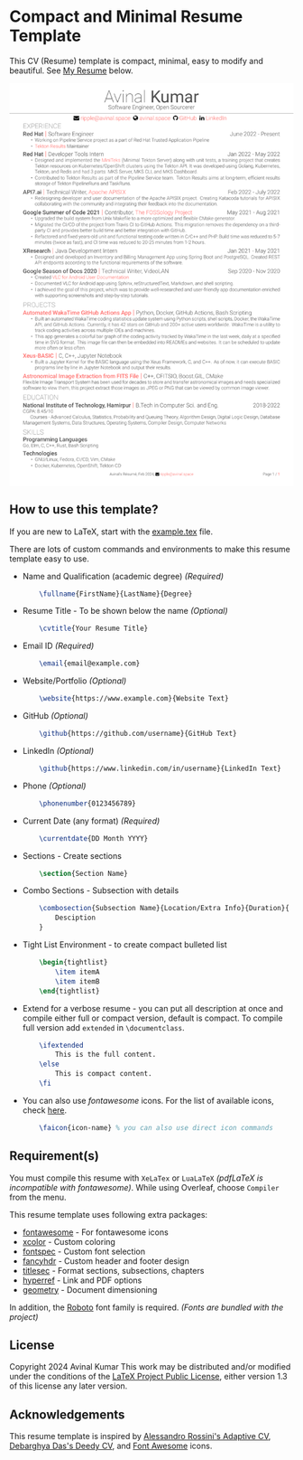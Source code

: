# Compact and Minimal Resume Template

This CV (Resume) template is compact, minimal, easy to modify and beautiful. See [My Resume](resume.tex) below.

<img src="resume.png" align=center alt="Example CV">


## How to use this template?

If you are new to LaTeX, start with the [example.tex](example.tex) file. 

There are lots of custom commands and environments to make this resume template easy to use.

- Name and Qualification (academic degree) *(Required)*

    ```tex
        \fullname{FirstName}{LastName}{Degree}
    ```

- Resume Title - To be shown below the name *(Optional)*

    ```tex
        \cvtitle{Your Resume Title}
    ```

- Email ID *(Required)*

    ```tex
        \email{email@example.com}
    ```

- Website/Portfolio *(Optional)*

    ```tex
        \website{https://www.example.com}{Website Text}
    ```

- GitHub *(Optional)*

    ```tex
        \github{https://github.com/username}{GitHub Text}
    ```

- LinkedIn *(Optional)*

    ```tex
        \github{https://www.linkedin.com/in/username}{LinkedIn Text}
    ```

- Phone *(Optional)*

    ```tex
        \phonenumber{0123456789}
    ```

- Current Date (any format) *(Required)*

    ```tex
        \currentdate{DD Month YYYY}
    ```

- Sections - Create sections

    ```tex
        \section{Section Name}
    ```

- Combo Sections - Subsection with details

    ```tex
        \combosection{Subsection Name}{Location/Extra Info}{Duration}{
            Desciption
        }
    ```

- Tight List Environment - to create compact bulleted list

    ```tex
        \begin{tightlist}
            \item itemA
            \item itemB
        \end{tightlist}

- Extend for a verbose resume - you can put all description at once and compile either full or compact version, default is compact. To compile full version add `extended` in `\documentclass`. 

    ```tex
        \ifextended
            This is the full content.
        \else
            This is compact content.
        \fi
    ```

- You can also use *fontawesome* icons. For the list of available icons, check [here](https://mirror.unpad.ac.id/ctan/fonts/fontawesome/doc/fontawesome.pdf#section.4).

    ```tex
        \faicon{icon-name} % you can also use direct icon commands
    ```

## Requirement(s)
You must compile this resume with `XeLaTex` or `LuaLaTeX` *(pdfLaTeX is incompatible with fontawesome)*. While using Overleaf, choose `Compiler` from the menu.

This resume template uses following extra packages:  
- [fontawesome](https://ctan.org/pkg/fontawesome) - For fontawesome icons
- [xcolor](https://ctan.org/pkg/xcolor) - Custom coloring
- [fontspec](https://ctan.org/pkg/fontspec) - Custom font selection 
- [fancyhdr](https://ctan.org/pkg/fancyhdr) - Custom header and footer design
- [titlesec](https://ctan.org/pkg/titlesec) - Format sections, subsections, chapters
- [hyperref](https://ctan.org/pkg/hyperref) - Link and PDF options
- [geometry](https://ctan.org/pkg/geometry) - Document dimensioning 

In addition, the [Roboto](https://fonts.google.com/specimen/Roboto) font family is required. *(Fonts are bundled with the project)*


## License

Copyright 2024 Avinal Kumar
This work may be distributed and/or modified under the conditions of the [LaTeX Project Public License](https://www.latex-project.org/lppl/lppl-1-3c/), either version 1.3 of this license any later version.


## Acknowledgements

This resume template is inspired by [Alessandro Rossini's Adaptive CV](https://www.overleaf.com/latex/templates/adaptive-cv/vfngmmqpmmsb), [Debarghya Das's Deedy CV](https://www.latextemplates.com/template/deedy-resume-cv), and [Font Awesome](https://fontawesome.com/) icons.
